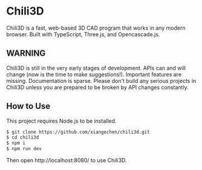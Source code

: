 # Chili3D

Chili3D is a fast, web-based 3D CAD program that works in any modern browser. Built with TypeScript, Three.js, and Opencascade.js.

## WARNING

Chili3D is still in the very early stages of development. APIs can and will change (now is the time to make suggestions!). Important features are missing. Documentation is sparse. Please don't build any serious projects in Chili3D unless you are prepared to be broken by API changes constantly.

## How to Use

This project requires Node.js to be installed.

```bash
$ git clone https://github.com/xiangechen/chili3d.git
$ cd chili3d
$ npm i
$ npm run dev 
```

Then open http://localhost:8080/ to use Chili3D.
